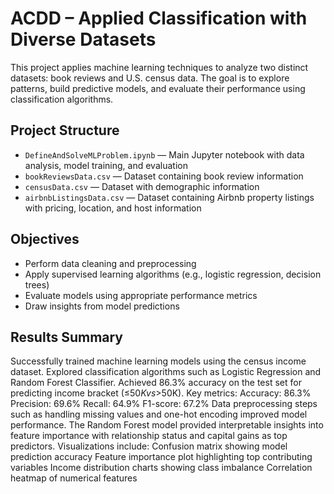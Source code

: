 # ACDD – Applied Classification with Diverse Datasets

This project applies machine learning techniques to analyze two distinct datasets: book reviews and U.S. census data. The goal is to explore patterns, build predictive models, and evaluate their performance using classification algorithms.

## Project Structure

- `DefineAndSolveMLProblem.ipynb` — Main Jupyter notebook with data analysis, model training, and evaluation
- `bookReviewsData.csv` — Dataset containing book review information
- `censusData.csv` — Dataset with demographic information
- `airbnbListingsData.csv` — Dataset containing Airbnb property listings with pricing, location, and host information

## Objectives

- Perform data cleaning and preprocessing
- Apply supervised learning algorithms (e.g., logistic regression, decision trees)
- Evaluate models using appropriate performance metrics
- Draw insights from model predictions

## Results Summary
  Successfully trained machine learning models using the census income dataset.
  Explored classification algorithms such as Logistic Regression and Random Forest Classifier.
  Achieved 86.3% accuracy on the test set for predicting income bracket (≤$50K vs >$50K).
  Key metrics:
  Accuracy: 86.3%
  Precision: 69.6%
  Recall: 64.9%
  F1-score: 67.2%
  Data preprocessing steps such as handling missing values and one-hot encoding improved model performance.
  The Random Forest model provided interpretable insights into feature importance with relationship status and capital gains as top predictors.
  Visualizations include:
  Confusion matrix showing model prediction accuracy
  Feature importance plot highlighting top contributing variables
  Income distribution charts showing class imbalance
  Correlation heatmap of numerical features
